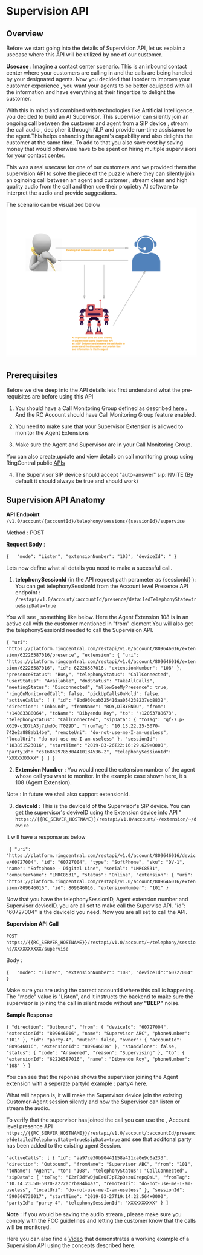 # Supervision API

## Overview

 Before we start going into the details of Supervision API, let us explain a usecase where this API will be utilized by one of our customer.
 
 **Usecase** : Imagine a contact center scenario. This is an inbound contact center where your customers are calling in and the calls are being handled by your designated agents. Now you decided that inorder to improve your customer experience , you want your agents to be better equipped with all the information and have everything at their fingertips to delight the customer. 
 
 With this in mind and combined with technologies like Artificial Intelligence, you decided to build an AI Supervisor. This supervisor can silently join an ongoing call between the customer and agent from a SIP device , stream the call audio , decipher it through NLP and provide run-time assistance to the agent.This helps enhancing the agent's capability and also delights the customer at the same time. To add to that you also save cost by saving money that would otherwise have to be spent on hiring multiple supervisiors for your contact center.
 
 This was a real usecase for one of our customers and we provided them the supervision API to solve the piece of the puzzle where they can silently join an oginoing call between an agent and customer , stream clean and high quality audio from the call and then use their propietry AI software to interpret the audio and provide suggestions.
 
 The scenario can be visualized below
![Supervision API](../img/api-supervision.png)
  
## Prerequisites

Before we dive deep into the API details lets first understand what the pre-requisites are before using this API

1. You should have a Call Monitoring Group defined as described [here](https://support.ringcentral.com/s/article/8050?language=en_US) . And the RC Account should have Call Monitoring Group feature enabled.

2. You need to make sure that your Supervisor Extension is allowed to monitor the Agent Extensions

3. Make sure the Agent and Supervisor are in your Call Monitoring Group.

You can also create,update and view details on call monitoring group using RingCentral public [APIs](https://developers.ringcentral.com/api-reference#Account-Provisioning-createCallMonitoringGroup)

4. The Supervisor SIP device should accept "auto-answer" sip:INVITE (By default it should always be true and should work)

## Supervision API Anatomy

**API Endpoint** `/v1.0/account/{accountId}/telephony/sessions/{sessionId}/supervise`

Method : POST

**Request Body** :

`{  
   "mode": "Listen",
   "extensionNumber": "103",
   "deviceId": "
}`

Lets now define what all details you need to make a sucessful call. 

1. **telephonySessionId** (in the API request path parameter as {sessionId} ):
You can get telephonySessionId from the Account level Presence API endpoint : 
`/restapi/v1.0/account/:accountId/presence/detailedTelephonyState=true&sipData=true`

You will see , something like below. Here the Agent Extension 108 is in an active call with the customer mentioned in "from" element.You will also get the telephonySessionId needed to call the Supervision API. 

 `{
     "uri": "https://platform.ringcentral.com/restapi/v1.0/account/809646016/extension/62226587016/presence",
            "extension": {
                "uri": "https://platform.ringcentral.com/restapi/v1.0/account/809646016/extension/62226587016",
                "id": 62226587016,
                "extensionNumber": "108"
            },
            "presenceStatus": "Busy",
            "telephonyStatus": "CallConnected",
            "userStatus": "Available",
            "dndStatus": "TakeAllCalls",
            "meetingStatus": "Disconnected",
            "allowSeeMyPresence": true,
            "ringOnMonitoredCall": false,
            "pickUpCallsOnHold": false,
            "activeCalls": [
                {
                    "id": "8bd930cab325416aa054238237eb8832",
                    "direction": "Inbound",
                    "fromName": "ROY,DIBYENDU",
                    "from": "+14083388064",
                    "toName": "Dibyendu Roy",
                    "to": "+12053788673",
                    "telephonyStatus": "CallConnected",
                    "sipData": {
                        "toTag": "qf-7.p-XGI9-o3D7bA3j7ihdOqfT0Z9D",
                        "fromTag": "10.13.22.25-5070-742e2a888ab14be",
                        "remoteUri": "do-not-use-me-I-am-useless",
                        "localUri": "do-not-use-me-I-am-useless"
                    },
                    "sessionId": "183851523016",
                    "startTime": "2019-03-26T22:16:29.629+0000",
                    "partyId": "cs168629785304410134536-2",
                    "telephonySessionId": "XXXXXXXXXX"
                }
            ]
        }`


2. **Extension Number** : You would need the extension number of the agent whose call you want to   monitor. In the example case shown here, it s 108 (Agent Extension).

Note : In future we shall also support extensionId.

3. **deviceId** : This is the deviceId of the Supervisor's SIP device. You can get the supervisor's deviveID using the Extension device info API " `https://{{RC_SERVER_HOSTNAME}}/restapi/v1.0/account/~/extension/~/device`

It will have a response as below

` {
            "uri": "https://platform.ringcentral.com/restapi/v1.0/account/809646016/device/60727004",
            "id": "60727004",
            "type": "SoftPhone",
            "sku": "DV-1",
            "name": "Softphone - Digital Line",
            "serial": "LMRC8531",
            "computerName": "LMRC8531",
            "status": "Online",
            "extension": {
                "uri": "https://platform.ringcentral.com/restapi/v1.0/account/809646016/extension/809646016",
                "id": 809646016,
                "extensionNumber": "101"
            }`


Now that you have the telephonySessionID, Agent extension number and Supervisor deviceID, you are all set to make call the Supervise API. "id": "60727004" is the deviceId you need. Now you are all set to call the API.

**Supervision API Call**

`POST https://{{RC_SERVER_HOSTNAME}}/restapi/v1.0/account/~/telephony/sessions/XXXXXXXXXX/supervise`

Body :

`{  
   "mode": "Listen",
   "extensionNumber": "108",
   "deviceId":"60727004"
}`

Make sure you are using the correct accountId where this call is happening. The "mode" value is "Listen", and it instructs the backend to make sure the supervisor is joining the call in silent mode without any **"BEEP"** noise.

**Sample Response**

`{
    "direction": "Outbound",
    "from": {
        "deviceId": "60727004",
        "extensionId": "809646016",
        "name": "Supervisor ABC",
        "phoneNumber": "101"
    },
    "id": "party-4",
    "muted": false,
    "owner": {
        "accountId": "809646016",
        "extensionId": "809646016"
    },
    "standAlone": false,
    "status": {
        "code": "Answered",
        "reason": "Supervising"
    },
    "to": {
        "extensionId": "62226587016",
        "name": "Dibyendu Roy",
        "phoneNumber": "108"
    }
}`

You can see that the reponse shows the supervisor joining the Agent extension with a seperate partyId example : party4 here.

What will happen is, it will make the Supervisor device join the existing Customer-Agent session silently and now the Supervisor can listen or stream the audio. 

To verify that the supervisor has joined the call you can use the , Account level presence API `https://{{RC_SERVER_HOSTNAME}}/restapi/v1.0/account/:accountId/presence?detailedTelephonyState=true&sipData=true`  and see that additonal party has been added to the existing agent Session.

`"activeCalls": [
                {
                    "id": "aa97ce30b90441158a421ca0e9c0a233",
                    "direction": "Outbound",
                    "fromName": "Supervisor ABC",
                    "from": "101",
                    "toName": "Agent",
                    "to": "108",
                    "telephonyStatus": "CallConnected",
                    "sipData": {
                        "toTag": "I2rPJdYwDjuEeOFJpT2pDszuCrepqQsL",
                        "fromTag": "10.14.23.50-5070-a272ac7ba84b4a7",
                        "remoteUri": "do-not-use-me-I-am-useless",
                        "localUri": "do-not-use-me-I-am-useless"
                    },
                    "sessionId": "590506730017",
                    "startTime": "2019-03-27T19:14:22.564+0000",
                    "partyId": "party-4",
                    "telephonySessionId": "XXXXXXXXXX"
                }
            ]`


**Note** : If you would be saving the audio stream , please make sure you comply with the FCC guidelines and letting the customer know that the calls will be monitored. 

Here you can also find a [Video](https://vimeo.com/326948521) that demonstrates a working example of a Supervision API using the concepts described here.

